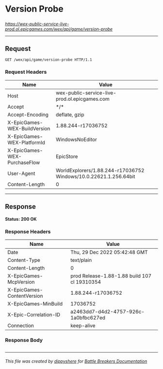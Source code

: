 # Version Probe

#####

*https://wex-public-service-live-prod.ol.epicgames.com/wex/api/game/version-probe*

___

## Request

```http
GET /wex/api/game/version-probe HTTP/1.1
```

### Request Headers

| Name                         | Value                                                            |
|------------------------------|------------------------------------------------------------------|
| Host                         | wex-public-service-live-prod.ol.epicgames.com                    |
| Accept                       | \*/\*                                                            |
| Accept-Encoding              | deflate, gzip                                                    |
| X-EpicGames-WEX-BuildVersion | 1.88.244-r17036752                                               |
| X-EpicGames-WEX-PlatformId   | WindowsNoEditor                                                  |
| X-EpicGames-WEX-PurchaseFlow | EpicStore                                                        |
| User-Agent                   | WorldExplorers/1.88.244-r17036752 Windows/10.0.22621.1.256.64bit |
| Content-Length               | 0                                                                |

___

## Response

#### Status: 200 OK

### Response Headers

| Name                       | Value                                        |
|----------------------------|----------------------------------------------|
| Date                       | Thu, 29 Dec 2022 05:42:48 GMT                |
| Content-Type               | text/plain                                   |
| Content-Length             | 0                                            |
| X-EpicGames-McpVersion     | prod Release-1.88-1.88 build 107 cl 19310354 |
| X-EpicGames-ContentVersion | 1.88.244-r17036752                           |
| X-EpicGames-MinBuild       | 17036752                                     |
| X-Epic-Correlation-ID      | a2463dd7-d4d2-4757-926c-1a0bfbc627ed         |
| Connection                 | keep-alive                                   |

### Response Body

```text

```

___

###### This file was created by [dippyshere](https://github.com/dippyshere) for [Battle Breakers Documentation](https://github.com/dippyshere/battle-breakers-documentation)
